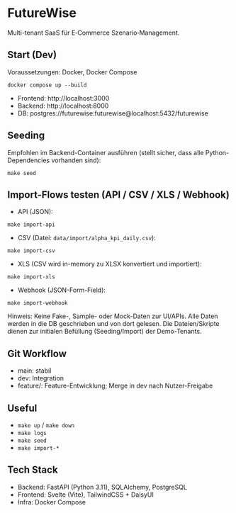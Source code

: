 # FutureWise

Multi-tenant SaaS für E‑Commerce Szenario‑Management.

## Start (Dev)

Voraussetzungen: Docker, Docker Compose

```
docker compose up --build
```

- Frontend: http://localhost:3000
- Backend: http://localhost:8000
- DB: postgres://futurewise:futurewise@localhost:5432/futurewise

## Seeding

Empfohlen im Backend-Container ausführen (stellt sicher, dass alle Python-Dependencies vorhanden sind):

```
make seed
```

## Import-Flows testen (API / CSV / XLS / Webhook)

- API (JSON):
```
make import-api
```

- CSV (Datei: `data/import/alpha_kpi_daily.csv`):
```
make import-csv
```

- XLS (CSV wird in-memory zu XLSX konvertiert und importiert):
```
make import-xls
```

- Webhook (JSON-Form-Field):
```
make import-webhook
```

Hinweis: Keine Fake-, Sample- oder Mock-Daten zur UI/APIs. Alle Daten werden in die DB geschrieben und von dort gelesen. Die Dateien/Skripte dienen zur initialen Befüllung (Seeding/Import) der Demo-Tenants.

## Git Workflow

- main: stabil
- dev: Integration
- feature/<name>: Feature-Entwicklung; Merge in dev nach Nutzer-Freigabe

## Useful

- `make up` / `make down`
- `make logs`
- `make seed`
- `make import-*`

## Tech Stack

- Backend: FastAPI (Python 3.11), SQLAlchemy, PostgreSQL
- Frontend: Svelte (Vite), TailwindCSS + DaisyUI
- Infra: Docker Compose
